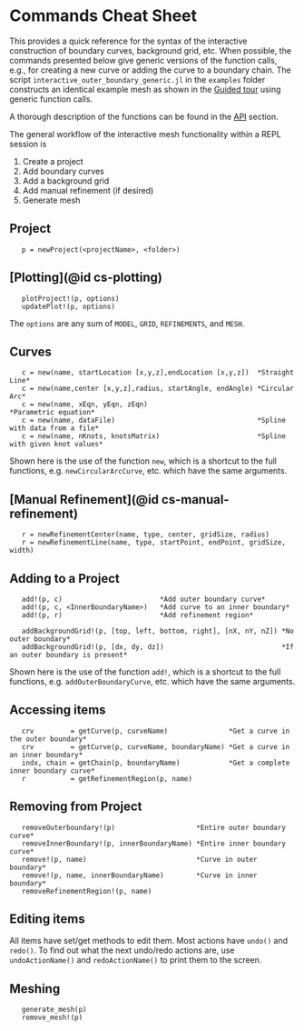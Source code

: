 # Commands Cheat Sheet

This provides a quick reference for the syntax
of the interactive construction of boundary curves, background grid, etc.
When possible, the commands presented below give
generic versions of the function calls, e.g., for creating a new curve or
adding the curve to a boundary chain. The script
`interactive_outer_boundary_generic.jl` in the `examples` folder
constructs an identical example mesh as shown in the [Guided tour](@ref)
using generic function calls.

A thorough description of the functions can be found in the [API](@ref) section.

The general workflow of the interactive mesh functionality within a REPL session is

1. Create a project
2. Add boundary curves
3. Add a background grid
4. Add manual refinement (if desired)
5. Generate mesh

## Project

```
   p = newProject(<projectName>, <folder>)
```

## [Plotting](@id cs-plotting)

```
   plotProject!(p, options)
   updatePlot!(p, options)
```

The `options` are any sum of `MODEL`, `GRID`, `REFINEMENTS`, and `MESH`.
## Curves

```
   c = new(name, startLocation [x,y,z],endLocation [x,y,z])  *Straight Line*
   c = new(name,center [x,y,z],radius, startAngle, endAngle) *Circular Arc*
   c = new(name, xEqn, yEqn, zEqn)                           *Parametric equation*
   c = new(name, dataFile)                                   *Spline with data from a file*
   c = new(name, nKnots, knotsMatrix)                        *Spline with given knot values*
```

Shown here is the use of the function `new`, which is a shortcut to the full functions, e.g. `newCircularArcCurve`, etc. which have the same arguments.

## [Manual Refinement](@id cs-manual-refinement)

```
   r = newRefinementCenter(name, type, center, gridSize, radius)
   r = newRefinementLine(name, type, startPoint, endPoint, gridSize, width)
```

## Adding to a Project

```
   add!(p, c)                        *Add outer boundary curve*
   add!(p, c, <InnerBoundaryName>)   *Add curve to an inner boundary*
   add!(p, r)                        *Add refinement region*

   addBackgroundGrid!(p, [top, left, bottom, right], [nX, nY, nZ]) *No outer boundary*
   addBackgroundGrid!(p, [dx, dy, dz])                             *If an outer boundary is present*
```
Shown here is the use of the function `add!`, which is a shortcut to the full functions, e.g. `addOuterBoundaryCurve`, etc. which have the same arguments.

## Accessing items

```
   crv         = getCurve(p, curveName)               *Get a curve in the outer boundary*
   crv         = getCurve(p, curveName, boundaryName) *Get a curve in an inner boundary*
   indx, chain = getChain(p, boundaryName)            *Get a complete inner boundary curve*
   r           = getRefinementRegion(p, name)
```

## Removing from Project

```
   removeOuterboundary!(p)                    *Entire outer boundary curve*
   removeInnerBoundary!(p, innerBoundaryName) *Entire inner boundary curve*
   remove!(p, name)                           *Curve in outer boundary*
   remove!(p, name, innerBoundaryName)        *Curve in inner boundary*
   removeRefinementRegion!(p, name)
```

## Editing items

All items have set/get methods to edit them. Most actions have `undo()` and `redo()`.
To find out what the next undo/redo actions are, use `undoActionName()` and `redoActionName()`
to print them to the screen.

## Meshing

```
   generate_mesh(p)
   remove_mesh!(p)
```
